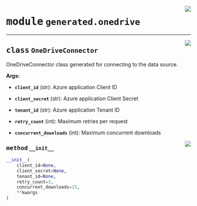 <!-- markdownlint-disable -->

<a href="../../package/generated/onedrive.py#L0"><img align="right" style="float:right;" src="https://img.shields.io/badge/-source-cccccc?style=flat-square"></a>

# <kbd>module</kbd> `generated.onedrive`






---

<a href="../../package/generated/onedrive.py#L14"><img align="right" style="float:right;" src="https://img.shields.io/badge/-source-cccccc?style=flat-square"></a>

## <kbd>class</kbd> `OneDriveConnector`
OneDriveConnector class generated for connecting to the data source. 



**Args:**
 


 - <b>`client_id`</b> (str):  Azure application Client ID 


 - <b>`client_secret`</b> (str):  Azure application Client Secret 


 - <b>`tenant_id`</b> (str):  Azure application Tenant ID 


 - <b>`retry_count`</b> (int):  Maximum retries per request 


 - <b>`concurrent_downloads`</b> (int):  Maximum concurrent downloads 

<a href="../../package/generated/onedrive.py#L32"><img align="right" style="float:right;" src="https://img.shields.io/badge/-source-cccccc?style=flat-square"></a>

### <kbd>method</kbd> `__init__`

```python
__init__(
    client_id=None,
    client_secret=None,
    tenant_id=None,
    retry_count=3,
    concurrent_downloads=15,
    **kwargs
)
```









